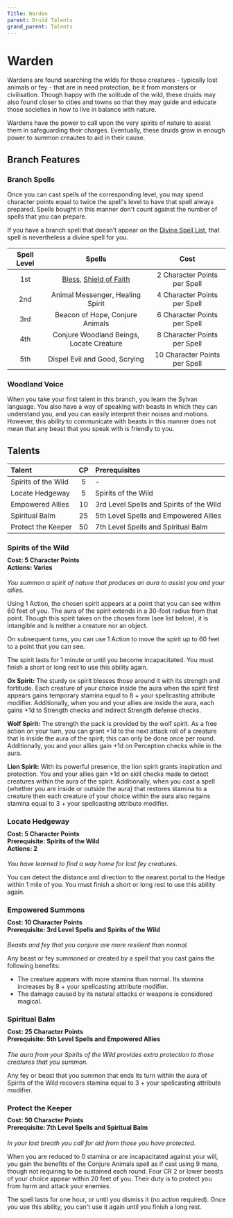 ```yaml
---
Title: Warden
parent: Druid Talents
grand_parent: Talents
---
```


# Warden
Wardens are found searching the wilds for those creatures - typically lost animals or fey - that are in need protection, be it from monsters or civilisation. Though happy with the solitude of the wild, these druids may also found closer to cities and towns so that they may guide and educate those societies in how to live in balance with nature. 

Wardens have the power to call upon the very spirits of nature to assist them in safeguarding their charges. Eventually, these druids grow in enough power to summon creautes to aid in their cause.

## Branch Features

### Branch Spells
Once you can cast spells of the corresponding level, you may spend character points equal to twice the spell's level to have that spell always prepared. Spells bought in this manner don't count against the number of spells that you can prepare.
 
If you have a branch spell that doesn’t appear on the [Divine Spell List](https://stormchaserroleplaying.com/stormchaserRPG/Spells/Lists/Divine/), that spell is nevertheless a divine spell for you.
 
| Spell Level | Spells | Cost |
|:-----------:|:------:|:----:|
| 1st | [Bless](https://stormchaserroleplaying.com/stormchaserRPG/Spells/1/Charms/#bless), [Shield of Faith](https://stormchaserroleplaying.com/stormchaserRPG/Spells/1/Warding/#shield-of-faith) | 2 Character Points per Spell |
| 2nd | Animal Messenger, Healing Spirit | 4 Character Points per Spell |
| 3rd | Beacon of Hope, Conjure Animals | 6 Character Points per Spell |
| 4th | Conjure Woodland Beings, Locate Creature | 8 Character Points per Spell |
| 5th | Dispel Evil and Good, Scrying | 10 Character Points per Spell |

### Woodland Voice
When you take your first talent in this branch, you learn the Sylvan language. You also have a way of speaking with beasts in which they can understand you, and you can easily interpret their noises and motions. However, this ability to communicate with beasts in this manner does not mean that any beast that you speak with is friendly to you.

## Talents

| Talent | CP | Prerequisites |
|:-------|:--:|:--------------|
| Spirits of the Wild | 5  | - |   
| Locate Hedgeway     | 5  | Spirits of the Wild |   
| Empowered Allies    | 10 | 3rd Level Spells and Spirits of the Wild |   
| Spiritual Balm      | 25 | 5th Level Spells and Empowered Allies |   
| Protect the Keeper  | 50 | 7th Level Spells and Spiritual Balm |   

### Spirits of the Wild

<div style="margin-top:-10px;"></div>

#### **Cost:** 5 Character Points<br>**Actions:** Varies
*You summon a spirit of nature that produces an aura to assist you and your allies.* 

Using 1 Action, the chosen spirit appears at a point that you can see within 60 feet of you. The aura of the spirit extends in a 30-foot radius from that point. Though this spirit takes on the chosen form (see list below), it is intangible and is neither a creature nor an object. 

On subsequent turns, you can use 1 Action to move the spirit up to 60 feet to a point that you can see. 

The spirit lasts for 1 minute or until you become incapacitated. You must finish a short or long rest to use this ability again. 

**Ox Spirit:** The sturdy ox spirit blesses those around it with its strength and fortitude. Each creature of your choice inside the aura when the spirit first appears gains temporary stamina equal to 8 + your spellcasting attribute modifier. Additionally, when you and your allies are inside the aura, each gains +1d to Strength checks and indirect Strength defense checks.

**Wolf Spirit:** The strength the pack is provided by the wolf spirit. As a free action on your turn, you can grant +1d to the next attack roll of a creature that is inside the aura of the spirit; this can only be done once per round. Additionally, you and your allies gain +1d on Perception checks while in the aura.

**Lion Spirit:** With its powerful presence, the lion spirit grants inspiration and protection. You and your allies gain +1d on skill checks made to detect creatures within the aura of the spirit. Additionally, when you cast a spell (whether you are inside or outside the aura) that restores stamina to a creature then each creature of your choice within the aura also regains stamina equal to 3 + your spellcasting attribute modifier.

### Locate Hedgeway

<div style="margin-top:-10px;"></div>

#### **Cost:** 5 Character Points<br>**Prerequisite:** Spirits of the Wild<br>**Actions:** 2
*You have learned to find a way home for lost fey creatures.* 

You can detect the distance and direction to the nearest portal to the Hedge within 1 mile of you. You must finish a short or long rest to use this ability again. 

### Empowered Summons

<div style="margin-top:-10px;"></div>

#### **Cost:** 10 Character Points<br>**Prerequisite:** 3rd Level Spells and Spirits of the Wild
*Beasts and fey that you conjure are more resilient than normal.* 

Any beast or fey summoned or created by a spell that you cast gains the following benefits:
* The creature appears with more stamina than normal. Its stamina increases by 8 + your spellcasting attribute modifier.
* The damage caused by its natural attacks or weapons is considered magical.

### Spiritual Balm

<div style="margin-top:-10px;"></div>

#### **Cost:** 25 Character Points<br>**Prerequisite:** 5th Level Spells and Empowered Allies
*The aura from your Spirits of the Wild provides extra protection to those creatures that you summon.* 

Any fey or beast that you summon that ends its turn within the aura of Spirits of the Wild recovers stamina equal to 3 + your spellcasting attribute modifier.

### Protect the Keeper

<div style="margin-top:-10px;"></div>

#### **Cost:** 50 Character Points<br>**Prerequisite:** 7th Level Spells and Spiritual Balm
*In your last breath you call for aid from those you have protected.* 

When you are reduced to 0 stamina or are incapacitated against your will, you gain the benefits of the Conjure Animals spell as if cast using 9 mana, though not requiring to be sustained each round. Four CR 2 or lower beasts of your choice appear within 20 feet of you. Their duty is to protect you from harm and attack your enemies. 

The spell lasts for one hour, or until you dismiss it (no action required). Once you use this ability, you can't use it again until you finish a long rest. 

